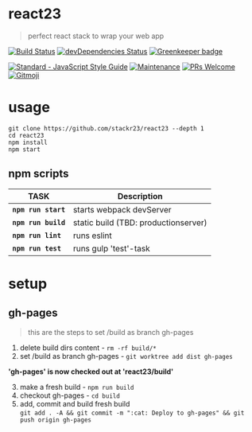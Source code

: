 # react23
> perfect react stack to wrap your web app

[![Build Status](https://travis-ci.com/stackr23/react23.svg?branch=master)](https://travis-ci.com/stackr23/react23)
[![devDependencies Status](https://david-dm.org/stackr23/react23/dev-status.svg)](https://david-dm.org/stackr23/react23?type=dev)
[![Greenkeeper badge](https://badges.greenkeeper.io/stackr23/react23.svg)](https://greenkeeper.io/)

<a href="https://standardjs.com"><img src="https://img.shields.io/badge/code_style-standard-brightgreen.svg" alt="Standard - JavaScript Style Guide"></a>
[![Maintenance][maintenance-img]][maintenance-url]
[![PRs Welcome][pr-welcome]](http://makeapullrequest.com)
<a href="https://gitmoji.carloscuesta.me">
    <img src="https://img.shields.io/badge/gitmoji-%20😜%20😍-FFDD67.svg?style=flat-square"
         alt="Gitmoji">
</a>

[maintenance-img]: https://img.shields.io/badge/Maintained%3F-yes-green.svg
[maintenance-url]: https://GitHub.com/Doubleu23/tailored-react-env/graphs/commit-activity
[pr-welcome]: https://img.shields.io/badge/PRs-welcome-brightgreen.svg?style=flat-square

<a id="usage"></a>
# usage
```
git clone https://github.com/stackr23/react23 --depth 1
cd react23
npm install
npm start 
```

<a id="npm-scripts"></a>
## npm scripts
| __TASK__              | __Description__                       |   
|-----------------------|---------------------------------------|
| __`npm run start`__   | starts webpack devServer              |
| __`npm run build`__   | static build (TBD: productionserver)  |
| __`npm run lint`__    | runs eslint                           |
| __`npm run test`__    | runs gulp 'test'-task                 | 


<a id="setup"></a>
# setup

<a id="gh-pages"></a>
## gh-pages
> this are the steps to set /build as branch gh-pages

1. delete build dirs content - `rm -rf build/*`  
2. set /build as branch gh-pages - `git worktree add dist gh-pages`

__'gh-pages' is now checked out at 'react23/build'__

3. make a fresh build - `npm run build`  
4. checkout gh-pages - `cd build`  
5. add, commit and build fresh build  
  `git add . -A && git commit -m ":cat: Deploy to gh-pages" && git push origin gh-pages`  
